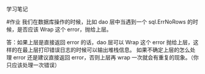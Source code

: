 学习笔记

#作业 我们在数据库操作的时候，比如 dao 层中当遇到一个 sql.ErrNoRows 的时候，是否应该 Wrap 这个 error，抛给上层。

答：如果上层是直接返回 error 的话，dao 层可以 Wrap 这个 error 抛给上层，这样的在最上层打印错误日志的时候可以输出堆栈信息。
如果不确定上层的怎么处理 error 还是建议直接返回 error，否则上层再 wrap 一次就会有重复的现象。（你只应该处理一次错误）
